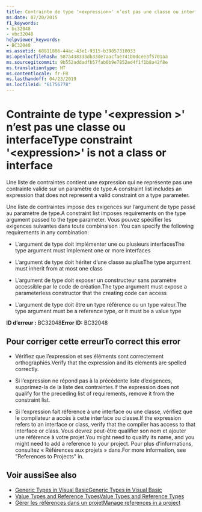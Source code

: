 ```yaml
---
title: Contrainte de type '<expression>' n’est pas une classe ou interface
ms.date: 07/20/2015
f1_keywords:
- bc32048
- vbc32048
helpviewer_keywords:
- BC32048
ms.assetid: 68811886-44ac-43e1-9315-b39857310033
ms.openlocfilehash: 587a438333db33de7aacfae741b0dcee3f5701aa
ms.sourcegitcommit: 9b552addadfb57fab0b9e7852ed4f1f1b8a42f8e
ms.translationtype: HT
ms.contentlocale: fr-FR
ms.lasthandoff: 04/23/2019
ms.locfileid: "61756778"
---
```

# <a name="type-constraint-expression-is-not-a-class-or-interface"></a><span data-ttu-id="8a353-102">Contrainte de type '\<expression >' n’est pas une classe ou interface</span><span class="sxs-lookup"><span data-stu-id="8a353-102">Type constraint '\<expression>' is not a class or interface</span></span>
<span data-ttu-id="8a353-103">Une liste de contraintes contient une expression qui ne représente pas une contrainte valide sur un paramètre de type.</span><span class="sxs-lookup"><span data-stu-id="8a353-103">A constraint list includes an expression that does not represent a valid constraint on a type parameter.</span></span>  
  
 <span data-ttu-id="8a353-104">Une liste de contraintes impose des exigences sur l’argument de type passé au paramètre de type.</span><span class="sxs-lookup"><span data-stu-id="8a353-104">A constraint list imposes requirements on the type argument passed to the type parameter.</span></span> <span data-ttu-id="8a353-105">Vous pouvez spécifier les exigences suivantes dans toute combinaison :</span><span class="sxs-lookup"><span data-stu-id="8a353-105">You can specify the following requirements in any combination:</span></span>  
  
- <span data-ttu-id="8a353-106">L’argument de type doit implémenter une ou plusieurs interfaces</span><span class="sxs-lookup"><span data-stu-id="8a353-106">The type argument must implement one or more interfaces</span></span>  
  
- <span data-ttu-id="8a353-107">L’argument de type doit hériter d’une classe au plus</span><span class="sxs-lookup"><span data-stu-id="8a353-107">The type argument must inherit from at most one class</span></span>  
  
- <span data-ttu-id="8a353-108">L’argument de type doit exposer un constructeur sans paramètre accessible par le code de création.</span><span class="sxs-lookup"><span data-stu-id="8a353-108">The type argument must expose a parameterless constructor that the creating code can access</span></span>  
  
- <span data-ttu-id="8a353-109">L’argument de type doit être un type référence ou un type valeur.</span><span class="sxs-lookup"><span data-stu-id="8a353-109">The type argument must be a reference type, or it must be a value type</span></span>  
  
 <span data-ttu-id="8a353-110">**ID d’erreur :** BC32048</span><span class="sxs-lookup"><span data-stu-id="8a353-110">**Error ID:** BC32048</span></span>  
  
## <a name="to-correct-this-error"></a><span data-ttu-id="8a353-111">Pour corriger cette erreur</span><span class="sxs-lookup"><span data-stu-id="8a353-111">To correct this error</span></span>  
  
- <span data-ttu-id="8a353-112">Vérifiez que l’expression et ses éléments sont correctement orthographiés.</span><span class="sxs-lookup"><span data-stu-id="8a353-112">Verify that the expression and its elements are spelled correctly.</span></span>  
  
- <span data-ttu-id="8a353-113">Si l’expression ne répond pas à la précédente liste d’exigences, supprimez-la de la liste des contraintes.</span><span class="sxs-lookup"><span data-stu-id="8a353-113">If the expression does not qualify for the preceding list of requirements, remove it from the constraint list.</span></span>  
  
- <span data-ttu-id="8a353-114">Si l’expression fait référence à une interface ou une classe, vérifiez que le compilateur a accès à cette interface ou classe.</span><span class="sxs-lookup"><span data-stu-id="8a353-114">If the expression refers to an interface or class, verify that the compiler has access to that interface or class.</span></span> <span data-ttu-id="8a353-115">Vous devrez peut-être qualifier son nom et ajouter une référence à votre projet.</span><span class="sxs-lookup"><span data-stu-id="8a353-115">You might need to qualify its name, and you might need to add a reference to your project.</span></span> <span data-ttu-id="8a353-116">Pour plus d’informations, consultez « Références aux projets » dans.</span><span class="sxs-lookup"><span data-stu-id="8a353-116">For more information, see "References to Projects" in.</span></span>  
  
## <a name="see-also"></a><span data-ttu-id="8a353-117">Voir aussi</span><span class="sxs-lookup"><span data-stu-id="8a353-117">See also</span></span>

- [<span data-ttu-id="8a353-118">Generic Types in Visual Basic</span><span class="sxs-lookup"><span data-stu-id="8a353-118">Generic Types in Visual Basic</span></span>](../../visual-basic/programming-guide/language-features/data-types/generic-types.md)
- [<span data-ttu-id="8a353-119">Value Types and Reference Types</span><span class="sxs-lookup"><span data-stu-id="8a353-119">Value Types and Reference Types</span></span>](../../visual-basic/programming-guide/language-features/data-types/value-types-and-reference-types.md)
- [<span data-ttu-id="8a353-120">Gérer les références dans un projet</span><span class="sxs-lookup"><span data-stu-id="8a353-120">Manage references in a project</span></span>](/visualstudio/ide/managing-references-in-a-project)
